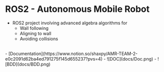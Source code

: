 # ROS2 - Autonomous Mobile Robot
- ROS2 project involving advanced algebra algorithms for
  - Wall following
  - Aligning to wall
  - Avoiding collisions
<br>
- [Documentation](https://www.notion.so/shaxpy/AMR-TEAM-2-e0c2091d62ba4ed791275f145d655237?pvs=4)
- ![DOC](docs/Doc.png)
- ![BDD](docs/BDD.png)
